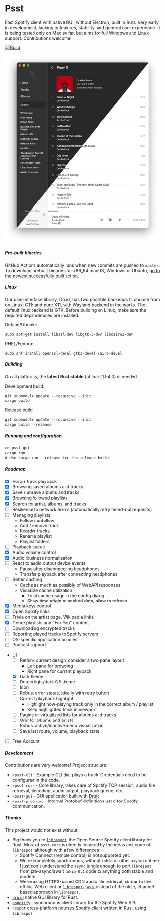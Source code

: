 # Psst

Fast Spotify client with native GUI, without Electron, built in Rust. Very early in development, lacking in features, stability, and general user experience. It is being tested only on Mac so far, but aims for full Windows and Linux support. Contributions welcome!

[![Build](https://github.com/jpochyla/psst/actions/workflows/build.yml/badge.svg)](https://github.com/jpochyla/psst/actions)

![Screenshot](./psst-gui/assets/screenshot.png)

##### Pre-built binaries

GitHub Actions automatically runs when new commits are pushed to `master`. To download prebuilt binaries for x86_64 macOS, Windows or Ubuntu, [go to the newest successfully built action](https://nightly.link/isqt01/psst/workflows/build/master).

##### Linux

Our user-interface library, Druid, has two possible backends to choose from on Linux: GTK and pure X11, with Wayland backend in the works. The default linux backend is GTK. Before building on Linux, make sure the required dependencies are installed. 

Debian/Ubuntu:

```shell
sudo apt-get install libssl-dev libgtk-3-dev libcairo2-dev
```

RHEL/Fedora:

```shell
sudo dnf install openssl-devel gtk3-devel cairo-devel
```

##### Building

On all platforms, the **latest Rust stable** (at least 1.54.0) is needed.

Development build:
```shell
git submodule update --recursive --init
cargo build
```

Release build:
```shell
git submodule update --recursive --init
cargo build --release
```

##### Running and configuration

```shell
cd psst-gui
cargo run
# Use cargo run --release for the release build.
```

##### Roadmap

- [x] Vorbis track playback
- [x] Browsing saved albums and tracks
- [x] Save / unsave albums and tracks
- [x] Browsing followed playlists
- [x] Search for artist, albums, and tracks
- [ ] Resilience to network errors (automatically retry timed-out requests)
- [ ] Managing playlists
    - Follow / unfollow
    - Add / remove track
    - Reorder tracks
    - Rename playlist
    - Playlist folders
- [ ] Playback queue
- [x] Audio volume control
- [x] Audio loudness normalization
- [ ] React to audio output device events
    - Pause after disconnecting headphones
    - Transfer playback after connecting headphones
- [ ] Better caching
    - Cache as much as possibly of WebAPI responses
    - Visualize cache utilization
        - Total cache usage in the config dialog
        - Show time origin of cached data, allow to refresh
- [x] Media keys control
- [x] Open Spotify links
- [ ] Trivia on the artist page, Wikipedia links
- [x] Genre playlists and "For You" content
- [ ] Downloading encrypted tracks
- [ ] Reporting played tracks to Spotify servers
- [ ] OS-specific application bundles
- [ ] Podcast support
- UI
    - [ ] Rethink current design, consider a two-pane layout
        - Left pane for browsing
        - Right pane for current playback
    - [x] Dark theme
    - [ ] Detect light/dark OS theme
    - [ ] Icon
    - [ ] Robust error states, ideally with retry button
    - [ ] Correct playback highlight
        - Highlight now-playing track only in the correct album / playlist
        - Keep highlighted track in viewport
    - [ ] Paging or virtualized lists for albums and tracks
    - [ ] Grid for albums and artists
    - [ ] Robust active/inactive menu visualization
    - [ ] Save last route, volume, playback state
- [ ] Free Account
##### Development

Contributions are very welcome! Project structure:

- `/psst-cli` - Example CLI that plays a track.  Credentials need to be configured in the code.
- `/psst-core` - Core library, takes care of Spotify TCP session, audio file retrieval, decoding, audio output, playback queue, etc.
- `/psst-gui` - GUI application built with [Druid](https://github.com/linebender/druid)
- `/psst-protocol` - Internal Protobuf definitions used for Spotify communication.

##### Thanks

This project would not exist without:

- Big thank you to [`librespot`](https://github.com/librespot-org/librespot), the Open Source Spotify client library for Rust.  Most of `psst-core` is directly inspired by the ideas and code of `librespot`, although with a few differences:
    - Spotify Connect (remote control) is not supported yet.
    - We're completely synchronous, without `tokio` or other `async` runtime.  I just don't understand the `async` jungle enough to port `librespot` from pre-async/await `tokio-0.1` code to anything both stable and modern.
    - We're using HTTPS-based CDN audio file retrieval, similar to the official Web client or [`librespot-java`](https://github.com/librespot-org/librespot-java), instead of the older, channel-based approach in `librespot`.
- [`druid`](https://github.com/linebender/druid) native GUI library for Rust.
- [`aspotify`](https://github.com/KaiJewson/aspotify) asynchronous client library for the Spotify Web API.
- [`ncspot`](https://github.com/hrkfdn/ncspot) cross-platform ncurses Spotify client written in Rust, using `librespot`.
